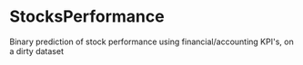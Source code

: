# StocksPerformance
Binary prediction of stock performance using financial/accounting KPI's, on a dirty dataset
